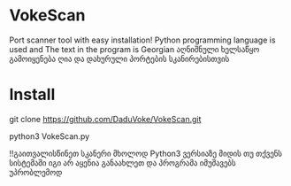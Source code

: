 # VokeScan
Port scanner tool with easy installation! Python programming language is used and The text in the program is Georgian  აღნიშნული ხელსაწყო გამოიყენება ღია და დახურული პორტების სკანირებისთვის 


# Install

git clone https://github.com/DaduVoke/VokeScan.git

python3 VokeScan.py

!!გაითვალისწინეთ სკანერი მხოლოდ Python3 ვერსიაზე მიდის თუ თქვენს სისტემაში იგი არ აყენია განაახლეთ და პროგრამა იმუშავებს უპრობლემოდ  

